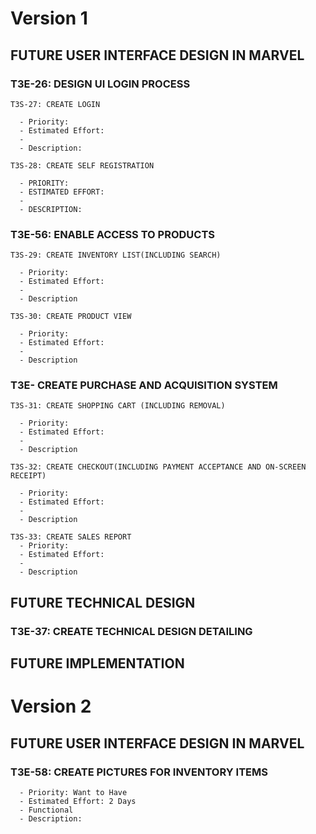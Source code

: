 # Version 1

## FUTURE USER INTERFACE DESIGN IN MARVEL
  ### T3E-26: DESIGN UI LOGIN PROCESS
    T3S-27: CREATE LOGIN
    
      - Priority: 
      - Estimated Effort:
      - 
      - Description: 
      
    T3S-28: CREATE SELF REGISTRATION

      - PRIORITY: 
      - ESTIMATED EFFORT:
      - 
      - DESCRIPTION: 

 ### T3E-56: ENABLE ACCESS TO PRODUCTS
    T3S-29: CREATE INVENTORY LIST(INCLUDING SEARCH)     
      
      - Priority:
      - Estimated Effort:
      - 
      - Description
    
    T3S-30: CREATE PRODUCT VIEW
    
      - Priority:
      - Estimated Effort:
      - 
      - Description
    

### T3E- CREATE PURCHASE AND ACQUISITION SYSTEM
    T3S-31: CREATE SHOPPING CART (INCLUDING REMOVAL)     
      
      - Priority:
      - Estimated Effort:
      - 
      - Description

    T3S-32: CREATE CHECKOUT(INCLUDING PAYMENT ACCEPTANCE AND ON-SCREEN RECEIPT)

      - Priority:
      - Estimated Effort:
      - 
      - Description
      
    T3S-33: CREATE SALES REPORT
      - Priority:
      - Estimated Effort:
      - 
      - Description
    




## FUTURE TECHNICAL DESIGN
### T3E-37: CREATE TECHNICAL DESIGN DETAILING

## FUTURE IMPLEMENTATION



# Version 2

  ## FUTURE USER INTERFACE DESIGN IN MARVEL
   ### T3E-58: CREATE PICTURES FOR INVENTORY ITEMS

      - Priority: Want to Have
      - Estimated Effort: 2 Days
      - Functional
      - Description: 
      
